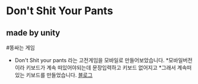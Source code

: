 # Don't Shit Your Pants
## made by unity
#똥싸는 게임

* Don't Shit your pants 라는 고전게임을 모바일로 만들어보았습니다.
*모바일버전이라 키보드가 계속 떠있어야되는데 문장입력하고 키보드 없어지고 
*그래서 계속떠있는 키보드를 만들었습니다.
[블로그](https://blog.naver.com/615501)


